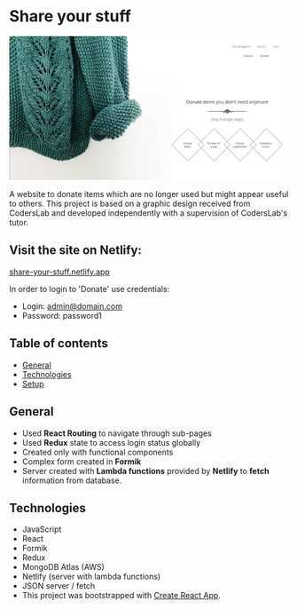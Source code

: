 # Share your stuff
![alt text](https://raw.githubusercontent.com/kappa3-3/ShareYourStuff/master/src/assets/images/Donate_page_view.jpg)

A website to donate items which are no longer used but might appear useful to others. This project is based on a graphic design received from CodersLab and developed independently with a supervision of CodersLab's tutor.

## Visit the site on Netlify: 
[share-your-stuff.netlify.app](https://share-your-stuff.netlify.app/ )

In order to login to 'Donate' use credentials:
* Login: 
admin@domain.com 
* Password: 
password1

## Table of contents

* [General](#general)
* [Technologies](#technologies)
* [Setup](#setup)

## General

* Used <b>React Routing</b> to navigate through sub-pages
* Used <b>Redux</b> state to access login status globally
* Created only with functional components
* Complex form created in <b>Formik</b>
* Server created with <b>Lambda functions</b> provided by <b>Netlify</b> to <b>fetch</b> information from database.

## Technologies

* JavaScript
* React
* Formik
* Redux
* MongoDB Atlas (AWS)
* Netlify (server with lambda functions)
* JSON server / fetch
* This project was bootstrapped with [Create React App](https://github.com/facebook/create-react-app).